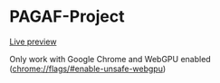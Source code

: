 # PAGAF-Project


[Live preview](https://michael-attal.github.io/PAGAF-Project/)

Only work with Google Chrome and WebGPU enabled ([chrome://flags/#enable-unsafe-webgpu](chrome://flags/#enable-unsafe-webgpu))